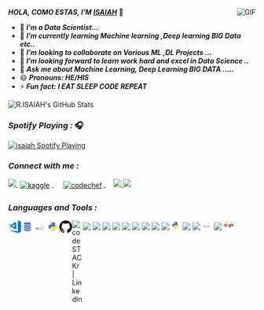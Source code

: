 ***HOLA, COMO ESTAS, I'M [ISAIAH](https://www.linkedin.com/in/isaiah-96a366179/)*** 👋
<img align="right" alt="GIF" src="https://media.giphy.com/media/l4JzdwJ33hz12Gw6s/giphy.gif" />
- 🔭 ***I’m a Data Scientist...***
- 🌱 ***I’m currently learning Machine learning ,Deep learning BIG Data  etc..***     
- 👯 ***I’m looking to collaborate on Various ML ,DL Projects ...***
- 🤔 ***I’m looking forward to learn work hard and excel in Data Science ..***
- 💬 ***Ask me about Machine Learning, Deep Learning BIG DATA .....***
- 😄 ***Pronouns: HE/HIS***
- ⚡ ***Fun fact: I EAT SLEEP CODE REPEAT***



![***R.ISAIAH's GitHub Stats***](https://github-readme-stats.vercel.app/api?username=ISAIAH-Git&count_private=true&theme=gotham)   


### ***Spotify Playing :*** 🎧
[<img src="https://now-playing-codestackr.vercel.app/api/spotify-playing" alt="isaiah Spotify Playing" width="350" />](https://www.spotify.com/in/account/overview/?utm_source=play&utm_campaign=wwwredirect)


### ***Connect with me :***

<a href="https://www.linkedin.com/in/isaiah-96a366179/">
<img src="https://img.shields.io/badge/linkedin%20-%230077B5.svg?&style=for-the-badge&logo=linkedin&logoColor=white"/>
</a>


<a href="https://www.kaggle.com/isaiahshade/account">
  <img src="https://img.shields.io/badge/-kaggle-blue?style=for-the-badge&labelColor=black&logo=kaggle&logoColor=61DBFB)" alt="kaggle" style="vertical-align:top; margin:4px">
</a>&nbsp;&nbsp;&nbsp; 

<a href="https://www.codechef.com/users/isaiah_715">
  <img src="https://img.shields.io/badge/-codechef-red?style=for-the-badge&labelColor=black&logo=codechef&logoColor=f5f6f7d)" alt="codechef" style="vertical-align:top; margin:4px">
</a>&nbsp;&nbsp;&nbsp;

<a href="https://www.hackerrank.com/isaiahisaiah715">
  <img src="https://img.shields.io/badge/-Hackerrank-2EC866?style=for-the-badge&logo=HackerRank&logoColor=white"/> 
 </a>
 
 <a href="https://stackoverflow.com/users/14104661/isaiah-shady">
   <img src="https://img.shields.io/badge/-Stack%20overflow-FE7A16?style=for-the-badge&logo=stack-overflow&logoColor=white"/>  
 </a>

  

### ***Languages and Tools :***
<img align="left" alt="Visual Studio Code" width="26px" src="https://raw.githubusercontent.com/github/explore/80688e429a7d4ef2fca1e82350fe8e3517d3494d/topics/visual-studio-code/visual-studio-code.png" /> <img align="left" alt="SQL" width="26px" src="https://raw.githubusercontent.com/github/explore/80688e429a7d4ef2fca1e82350fe8e3517d3494d/topics/sql/sql.png" />  <img align="left" alt="MySQL" width="26px" src="https://raw.githubusercontent.com/github/explore/80688e429a7d4ef2fca1e82350fe8e3517d3494d/topics/mysql/mysql.png" />  <img align="left" alt="Python" width="26px" src="https://raw.githubusercontent.com/github/explore/80688e429a7d4ef2fca1e82350fe8e3517d3494d/topics/python/python.png" />  <img align="left" alt="GitHub" width="26px" src="https://raw.githubusercontent.com/github/explore/78df643247d429f6cc873026c0622819ad797942/topics/github/github.png" />  <img src="https://img.shields.io/badge/numpy%20-%23013243.svg?&style=for-the-badge&logo=numpy&logoColor=white" />  <img src="https://img.shields.io/badge/pandas%20-%23150458.svg?&style=for-the-badge&logo=pandas&logoColor=white" />  <img src="https://img.shields.io/badge/flask%20-%23000.svg?&style=for-the-badge&logo=flask&logoColor=white"/>  <img src="https://img.shields.io/badge/django%20-%23092E20.svg?&style=for-the-badge&logo=django&logoColor=white"/>  <img align="left" alt="codeSTACKr | LinkedIn" width="22px" src="https://cdn.jsdelivr.net/npm/simple-icons@v3/icons/tableau.svg" />  <img src="https://img.shields.io/badge/Jupyter%20-%23F37626.svg?&style=for-the-badge&logo=Jupyter&logoColor=white" />  <img src ="https://img.shields.io/badge/oracle%20-%23F00000.svg?&style=for-the-badge&logo=oracle&logoColor=white" />   <img src="https://img.shields.io/badge/Keras%20-%23D00000.svg?&style=for-the-badge&logo=Keras&logoColor=white"/>  <img src="https://img.shields.io/badge/TensorFlow%20-%23FF6F00.svg?&style=for-the-badge&logo=TensorFlow&logoColor=white" />   <img src="https://img.shields.io/badge/apache%20-%23D42029.svg?&style=for-the-badge&logo=apache&logoColor=white"/>
<code><img height="20" src="https://raw.githubusercontent.com/github/explore/80688e429a7d4ef2fca1e82350fe8e3517d3494d/topics/python/python.png"></code>
<code><img height="20" src="https://scikit-learn.org/stable/_static/scikit-learn-logo-small.png"></code>
<code><img height="20" src="https://matplotlib.org/_static/logo2_compressed.svg"></code>
<code><img height="20" src="https://raw.githubusercontent.com/github/explore/80688e429a7d4ef2fca1e82350fe8e3517d3494d/topics/mysql/mysql.png"></code>
<code><img height="20" src="https://cdns.tblsft.com/sites/all/themes/tabwat/logo.png"></code>
<code><img height="20" src="https://raw.githubusercontent.com/github/explore/80688e429a7d4ef2fca1e82350fe8e3517d3494d/topics/git/git.png"></code>


